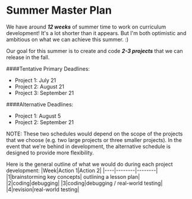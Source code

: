 # Summer Master Plan
We have around ***12 weeks*** of summer time to work on curriculum development! It's a lot shorter than it appears. But I'm both optimistic and ambitious on what we can achieve this summer. :)

Our goal for this summer is to create and code _**2-3 projects**_ that we can release in the fall. 

####Tentative Primary Deadlines:
* Project 1: July 21
* Project 2: August 21
* Project 3: September 21

####Alternative Deadlines:
* Project 1: August 5
* Project 2: September 21


NOTE: These two schedules would depend on the scope of the projects that we choose (e.g. two large projects or three smaller projects). In the event that we're behind in development, the alternative schedule is designed to provide more flexibility.


Here is the general outline of what we would do during each project development:
|Week|Action 1|Action 2|
|----|--------|--------|
|1|brainstorming key concepts| outlining a lesson plan|
|2|coding|debugging|
|3|coding|debugging / real-world testing|
|4|revision|real-world testing|
